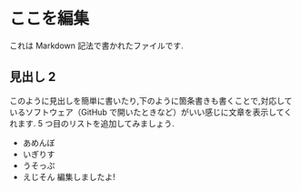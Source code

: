 # ここを編集

これは Markdown 記法で書かれたファイルです.

## 見出し 2

このように見出しを簡単に書いたり,下のように箇条書きも書くことで,対応しているソフトウェア（GitHub で開いたときなど）がいい感じに文章を表示してくれます.
5 つ目のリストを追加してみましょう.

- あめんぼ
- いぎりす
- うそっぷ
- えじそん
  <!-- ここに追加 -->
  編集しましたよ!
